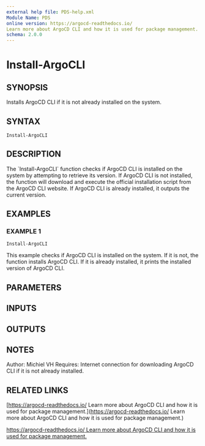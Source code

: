 ```yaml
---
external help file: PDS-help.xml
Module Name: PDS
online version: https://argocd-readthedocs.io/
Learn more about ArgoCD CLI and how it is used for package management.
schema: 2.0.0
---
```


# Install-ArgoCLI

## SYNOPSIS
Installs ArgoCD CLI if it is not already installed on the system.

## SYNTAX

```
Install-ArgoCLI
```

## DESCRIPTION
The \`Install-ArgoCLI\` function checks if ArgoCD CLI is installed on the system by attempting to retrieve its version.
If ArgoCD CLI is not installed, the function will download and execute the official installation script from the ArgoCD CLI website.
If ArgoCD CLI is already installed, it outputs the current version.

## EXAMPLES

### EXAMPLE 1
```
Install-ArgoCLI
```

This example checks if ArgoCD CLI is installed on the system.
If it is not, the function installs ArgoCD CLI.
If it is already installed, it prints the installed version of ArgoCD CLI.

## PARAMETERS

## INPUTS

## OUTPUTS

## NOTES
Author: Michiel VH
Requires: Internet connection for downloading ArgoCD CLI if it is not already installed.

## RELATED LINKS

[https://argocd-readthedocs.io/
Learn more about ArgoCD CLI and how it is used for package management.](https://argocd-readthedocs.io/
Learn more about ArgoCD CLI and how it is used for package management.)

[https://argocd-readthedocs.io/
Learn more about ArgoCD CLI and how it is used for package management.]()

